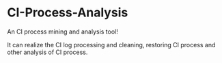 # CI-Process-Analysis
An CI process mining and analysis tool!

It can realize the CI log processing and cleaning, restoring CI process and other analysis of CI process.
